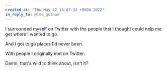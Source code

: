```yaml
---
created_at: "Thu May 12 16:07:32 +0000 2022"
in_reply_to: @leo_guinan
---
```


I surrounded myself on Twitter with the people that I thought could help me get where I wanted to go.

And I got to go places I'd never been.

With people I originally met on Twitter.

Damn, that's wild to think about, isn't it?